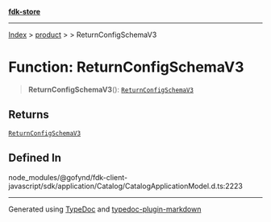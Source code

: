 [**fdk-store**](../../../README.md)
***

[Index](../../../API.md) > [product](../../README.md) > [<internal>](../README.md) > ReturnConfigSchemaV3

# Function: ReturnConfigSchemaV3

> **ReturnConfigSchemaV3**(): [`ReturnConfigSchemaV3`](../type-aliases/type-alias.ReturnConfigSchemaV3.md)

## Returns

[`ReturnConfigSchemaV3`](../type-aliases/type-alias.ReturnConfigSchemaV3.md)

## Defined In

node\_modules/@gofynd/fdk-client-javascript/sdk/application/Catalog/CatalogApplicationModel.d.ts:2223

***
Generated using [TypeDoc](https://typedoc.org/) and [typedoc-plugin-markdown](https://www.npmjs.com/package/typedoc-plugin-markdown)
